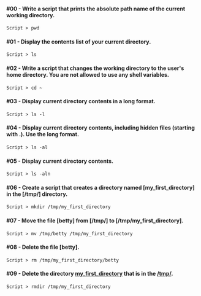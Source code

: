 #### #00 - Write a script that prints the absolute path name of the current working directory.
`Script > pwd`

#### #01 - Display the contents list of your current directory.
`Script > ls`

#### #02 - Write a script that changes the working directory to the user's home directory. You are not allowed to use any shell variables.
`Script > cd ~`

#### #03 - Display current directory contents in a long format.
`Script > ls -l`

#### #04 - Display current directory contents, including hidden files (starting with .). Use the long format.
`Script > ls -al`

#### #05 - Display current directory contents.
`Script > ls -aln`

#### #06 - Create a script that creates a directory named [my_first_directory] in the [/tmp/] directory.
`Script > mkdir /tmp/my_first_directory`

#### #07 - Move the file [betty] from [/tmp/] to [/tmp/my_first_directory].
`Script > mv /tmp/betty /tmp/my_first_directory`

#### #08 - Delete the file [betty].
`Script > rm /tmp/my_first_directory/betty`

#### #09 - Delete the directory [my_first_directory](#) that is in the [/tmp/](#).
`Script > rmdir /tmp/my_first_directory`
